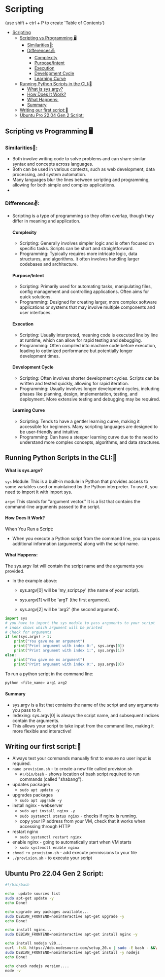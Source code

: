 # Scripting

(use shift + ctrl + P to create 'Table of Contents')
- [Scripting](#scripting)
  - [Scripting vs Programming 🖥️](#scripting-vs-programming-️)
    - [Similarities🤞:](#similarities)
    - [Differences✌️:](#differences️)
      - [Complexity](#complexity)
      - [Purpose/Intent](#purposeintent)
      - [Execution](#execution)
      - [Development Cycle](#development-cycle)
      - [Learning Curve](#learning-curve)
  - [Running Python Scripts in the CLI:🐍](#running-python-scripts-in-the-cli)
      - [What is sys.argv?](#what-is-sysargv)
      - [How Does It Work?](#how-does-it-work)
      - [What Happens:](#what-happens)
      - [Summary](#summary)
  - [Writing our first script:📜](#writing-our-first-script)
  - [Ubuntu Pro 22.04 Gen 2 Script:](#ubuntu-pro-2204-gen-2-script)

## Scripting vs Programming 🖥️
### Similarities🤞:
   - Both involve writing code to solve problems and can share similar syntax and concepts across languages.
   - Both can be used in various contexts, such as web development, data processing, and system automation.
   - Many languages blur the lines between scripting and programming, allowing for both simple and complex applications.
   - 
### Differences✌️:

- Scripting is a type of programming so they often overlap, though they differ in meaning and application.
  
  #### Complexity
    - Scripting: Generally involves simpler logic and is often focused on specific tasks. Scripts can be short and straightforward.
    - Programming: Typically requires more intricate logic, data structures, and algorithms. It often involves handling larger codebases and architecture.
  #### Purpose/Intent
    - Scripting: Primarily used for automating tasks, manipulating files, config management and controlling applications. Often aims for quick solutions.
    - Programming: Designed for creating larger, more complex software applications or systems that may involve multiple components and user interfaces.
  #### Execution
    - Scripting: Usually interpreted, meaning code is executed line by line at runtime, which can allow for rapid testing and debugging.
    - Programming: Often compiled into machine code before execution, leading to optimized performance but potentially longer development times.
  #### Development Cycle
    - Scripting: Often involves shorter development cycles. Scripts can be written and tested quickly, allowing for rapid iteration.
    - Programming: Usually involves longer development cycles, including phases like planning, design, implementation, testing, and deployment. More extensive testing and debugging may be required.

  #### Learning Curve
    - Scripting: Tends to have a gentler learning curve, making it accessible for beginners. Many scripting languages are designed to be user-friendly and intuitive.
    - Programming: Can have a steeper learning curve due to the need to understand more complex concepts, algorithms, and data structures.

## Running Python Scripts in the CLI:🐍


#### What is sys.argv?
```sys``` Module: This is a built-in module in Python that provides access to some variables used or maintained by the Python interpreter. To use it, you need to import it with import sys.

```argv```: This stands for "argument vector." It is a list that contains the command-line arguments passed to the script.

#### How Does It Work?
When You Run a Script:

 - When you execute a Python script from the command line, you can pass additional information (arguments) along with the script name.

#### What Happens:

The sys.argv list will contain the script name and the arguments you provided.

- In the example above:

  - sys.argv[0] will be 'my_script.py' (the name of your script).

  - sys.argv[1] will be 'arg1' (the first argument).

  - sys.argv[2] will be 'arg2' (the second argument).
  

```python 
import sys 
# you have to import the sys module to pass arguments to your script
# index shows which argument will be printed
# Check for arguments
if len(sys.argv) > 1:
    print("You gave me an argument")
    print("Print argument with index 0:", sys.argv[0]) 
    print("Print argument with index 1:", sys.argv[1])
else:
    print("You gave me no argument")
    print("Print argument with index 0:", sys.argv[0])
```
To run a python script in the command line:
```python   
python <file_name> arg1 arg2
```

#### Summary
 - sys.argv is a list that contains the name of the script and any arguments you pass to it.
- Indexing: sys.argv[0] is always the script name, and subsequent indices contain the arguments.
- This allows your script to take input from the command line, making it more flexible and interactive!


## Writing our first script:📜
- Always test your commands manually first to ensure no user input is required.
- `nano provision.sh` - to create a new file called provision.sh
  - `#!/bin/bash` - shows location of bash script required to run commands (called "shabang").
- updates packages
  - `sudo apt update -y`
- upgrades packages
  - `sudo apt upgrade -y`
- install nginx - webserver
  - `sudo apt install nginx -y`
  - `sudo systemctl status nginx` - checks if nginx is running.
  - copy your IP address from your VM, check that it works when accessing through HTTP
- restart nginx
  - `sudo systemctl restart nginx`
- enable nginx - going to automatically start when VM starts
  - `sudo systemctl enable nginx`
- `chmod +x provision.sh` - add execute permissions to your file
- `./provision.sh` - to execute your script

## Ubuntu Pro 22.04 Gen 2 Script:
 ```bash
 #!/bin/bash

echo  update sources list
sudo apt-get update -y
echo Done!

echo upgrade any packages available...
sudo DEBIAN_FRONTEND=noninteractive apt-get upgrade -y
echo Done!

echo install nginx...
sudo DEBIAN_FRONTEND=noninteractive apt-get install nginx -y

echo install nodejs v20...
curl -fsSL https://deb.nodesource.com/setup_20.x | sudo -E bash - &&\
sudo DEBIAN_FRONTEND=noninteractive apt-get install -y nodejs
echo Done!

echo check nodejs version....
node -v
```


